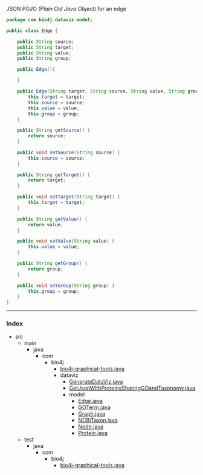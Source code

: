 
JSON POJO _(Plain Old Java Object)_ for an edge


```java
package com.bio4j.dataviz.model;

public class Edge {

	public String source;
	public String target;
	public String value;
	public String group;

	public Edge(){

	}

	public Edge(String target, String source, String value, String group) {
		this.target = target;
		this.source = source;
		this.value = value;
		this.group = group;
	}

	public String getSource() {
		return source;
	}

	public void setSource(String source) {
		this.source = source;
	}

	public String getTarget() {
		return target;
	}

	public void setTarget(String target) {
		this.target = target;
	}

	public String getValue() {
		return value;
	}

	public void setValue(String value) {
		this.value = value;
	}

	public String getGroup() {
		return group;
	}

	public void setGroup(String group) {
		this.group = group;
	}
}

```


------

### Index

+ src
  + main
    + java
      + com
        + bio4j
          + [bio4j-graphical-tools.java][main\java\com\bio4j\bio4j-graphical-tools.java]
          + dataviz
            + [GenerateDataViz.java][main\java\com\bio4j\dataviz\GenerateDataViz.java]
            + [GetJsonWithProteinsSharingGOandTaxonomy.java][main\java\com\bio4j\dataviz\GetJsonWithProteinsSharingGOandTaxonomy.java]
            + model
              + [Edge.java][main\java\com\bio4j\dataviz\model\Edge.java]
              + [GOTerm.java][main\java\com\bio4j\dataviz\model\GOTerm.java]
              + [Graph.java][main\java\com\bio4j\dataviz\model\Graph.java]
              + [NCBITaxon.java][main\java\com\bio4j\dataviz\model\NCBITaxon.java]
              + [Node.java][main\java\com\bio4j\dataviz\model\Node.java]
              + [Protein.java][main\java\com\bio4j\dataviz\model\Protein.java]
  + test
    + java
      + com
        + bio4j
          + [bio4j-graphical-tools.java][test\java\com\bio4j\bio4j-graphical-tools.java]

[main\java\com\bio4j\bio4j-graphical-tools.java]: ..\..\bio4j-graphical-tools.java.md
[main\java\com\bio4j\dataviz\GenerateDataViz.java]: ..\GenerateDataViz.java.md
[main\java\com\bio4j\dataviz\GetJsonWithProteinsSharingGOandTaxonomy.java]: ..\GetJsonWithProteinsSharingGOandTaxonomy.java.md
[main\java\com\bio4j\dataviz\model\Edge.java]: Edge.java.md
[main\java\com\bio4j\dataviz\model\GOTerm.java]: GOTerm.java.md
[main\java\com\bio4j\dataviz\model\Graph.java]: Graph.java.md
[main\java\com\bio4j\dataviz\model\NCBITaxon.java]: NCBITaxon.java.md
[main\java\com\bio4j\dataviz\model\Node.java]: Node.java.md
[main\java\com\bio4j\dataviz\model\Protein.java]: Protein.java.md
[test\java\com\bio4j\bio4j-graphical-tools.java]: ..\..\..\..\..\..\test\java\com\bio4j\bio4j-graphical-tools.java.md